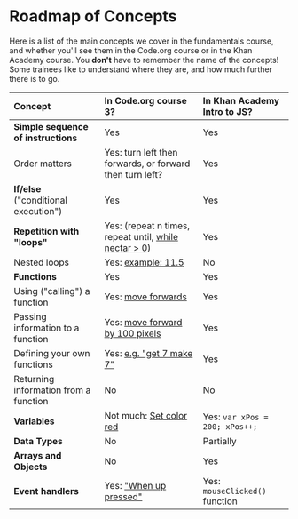 # Roadmap of Concepts

Here is a list of the main concepts we cover in the fundamentals course, and whether you'll see them in the Code.org course or in the Khan Academy course. You **don't** have to remember the name of the concepts! Some trainees like to understand where they are, and how much further there is to go.

| Concept | In Code.org course 3? | In Khan Academy Intro to JS? |
| :--- | :--- | :--- |
| **Simple sequence of instructions** | Yes | Yes |
| Order matters | Yes: turn left then forwards, or forward then turn left? | Yes |
| **If/else** \("conditional execution"\) | Yes | Yes |
| **Repetition with "loops"** | Yes: \(repeat n times, repeat until, [while nectar &gt; 0](https://studio.code.org/s/course3/stage/13/puzzle/7)\) | Yes |
| Nested loops | Yes: [example: 11.5](https://studio.code.org/s/course3/stage/11/puzzle/5) | No |
| **Functions** | Yes | Yes |
| Using \("calling"\) a function | Yes: [move forwards](https://studio.code.org/s/course3/stage/2/puzzle/1) | Yes |
| Passing information to a function | Yes: [move forward by 100 pixels](https://studio.code.org/s/course3/stage/21/puzzle/2) | Yes |
| Defining your own functions | Yes: [e.g. "get 7 make 7"](https://studio.code.org/s/course3/stage/6/puzzle/8?section_id=2217957) | Yes |
| Returning information from a function | No | No |
| **Variables** | Not much: [Set color red](https://studio.code.org/s/course3/stage/3/puzzle/4?section_id=2217957) | Yes: `var xPos = 200; xPos++;` |
| **Data Types** | No | Partially |
| **Arrays and Objects** | No | Yes |
| **Event handlers** | Yes: ["When up pressed"](https://studio.code.org/s/course3/stage/15/puzzle/8?section_id=2217957) | Yes: `mouseClicked()` function |

